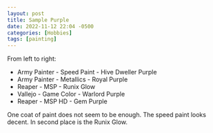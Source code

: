 ```yaml
---
layout: post
title: Sample Purple
date: 2022-11-12 22:04 -0500
categories: [Hobbies]
tags: [painting]
---
```


From left to right:

* Army Painter - Speed Paint - Hive Dweller Purple
* Army Painter - Metallics - Royal Purple
* Reaper - MSP - Runix Glow
* Vallejo - Game Color - Warlord Purple
* Reaper - MSP HD - Gem Purple

One coat of paint does not seem to be enough. The speed paint looks decent. In second place is the Runix Glow. 